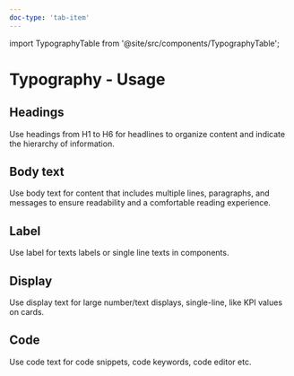 ```yaml
---
doc-type: 'tab-item'
---
```


import TypographyTable from '@site/src/components/TypographyTable';

# Typography - Usage

## Headings

Use headings from H1 to H6 for headlines to organize content and indicate the hierarchy of information.

<TypographyTable typographyName="h1" />
<TypographyTable typographyName="h2" />
<TypographyTable typographyName="h3" />
<TypographyTable typographyName="h4" />
<TypographyTable typographyName="h5" />
<TypographyTable typographyName="h6" />

## Body text

Use body text for content that includes multiple lines, paragraphs, and messages to ensure readability and a comfortable reading experience.

<TypographyTable typographyName="body" />
<TypographyTable typographyName="body-xs" />
<TypographyTable typographyName="body-sm" />
<TypographyTable typographyName="body-lg" />

## Label

Use label for texts labels or single line texts in components.

<TypographyTable typographyName="label" />
<TypographyTable typographyName="label-xs" />
<TypographyTable typographyName="label-sm" />
<TypographyTable typographyName="label-lg" />

## Display

Use display text for large number/text displays, single-line, like KPI values on cards.

<TypographyTable typographyName="display" />
<TypographyTable typographyName="display-xs" />
<TypographyTable typographyName="display-sm" />
<TypographyTable typographyName="display-lg" />
<TypographyTable typographyName="display-xl" />
<TypographyTable typographyName="display-xxl" />

## Code

Use code text for code snippets, code keywords, code editor etc.

<TypographyTable typographyName="code" />
<TypographyTable typographyName="code-sm" />
<TypographyTable typographyName="code-lg" />
